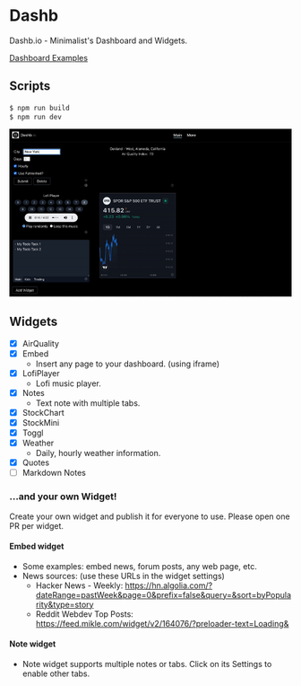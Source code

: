 # Dashb

Dashb.io - Minimalist's Dashboard and Widgets.

[Dashboard Examples](./examples.md)

## Scripts

```
$ npm run build
$ npm run dev
```

[<img src="./public/demo-01.gif">](public/demo-01.gif)

## Widgets

- [x] AirQuality
- [x] Embed
  - Insert any page to your dashboard. (using iframe)
- [x] LofiPlayer
  - Lofi music player.
- [x] Notes
  - Text note with multiple tabs.
- [x] StockChart
- [x] StockMini
- [x] Toggl
- [x] Weather
  - Daily, hourly weather information.
- [x] Quotes
- [ ] Markdown Notes

### ...and your own Widget!

Create your own widget and publish it for everyone to use. Please open one PR per widget.

#### Embed widget

- Some examples: embed news, forum posts, any web page, etc.
- News sources: (use these URLs in the widget settings)
  - Hacker News - Weekly: https://hn.algolia.com/?dateRange=pastWeek&page=0&prefix=false&query=&sort=byPopularity&type=story
  - Reddit Webdev Top Posts: https://feed.mikle.com/widget/v2/164076/?preloader-text=Loading&

#### Note widget

- Note widget supports multiple notes or tabs. Click on its Settings to enable other tabs.
